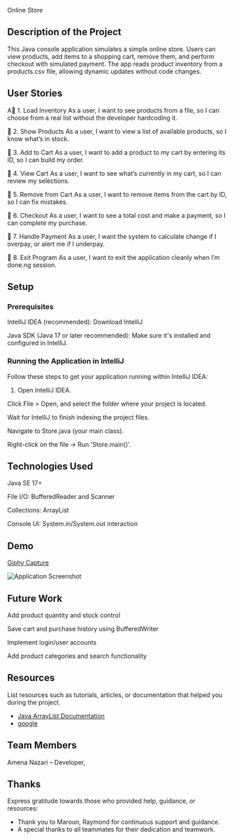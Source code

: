 Online Store

## Description of the Project
This Java console application simulates a simple online store.
Users can view products, add items to a shopping cart, remove them, and perform checkout with simulated payment.
The app reads product inventory from a products.csv file, allowing dynamic updates without code changes.


## User Stories

A🔹 1. Load Inventory
As a user, I want to see products from a file, so I can choose from a real list without the developer hardcoding it.

🔹 2. Show Products
As a user, I want to view a list of available products, so I know what’s in stock.

🔹 3. Add to Cart
As a user, I want to add a product to my cart by entering its ID, so I can build my order.

🔹 4. View Cart
As a user, I want to see what’s currently in my cart, so I can review my selections.

🔹 5. Remove from Cart
As a user, I want to remove items from the cart by ID, so I can fix mistakes.

🔹 6. Checkout
As a user, I want to see a total cost and make a payment, so I can complete my purchase.

🔹 7. Handle Payment
As a user, I want the system to calculate change if I overpay, or alert me if I underpay.

🔹 8. Exit Program
As a user, I want to exit the application cleanly when I’m done.ng session.
## Setup

### Prerequisites

IntelliJ IDEA (recommended): Download IntelliJ

Java SDK (Java 17 or later recommended): Make sure it's installed and configured in IntelliJ.
### Running the Application in IntelliJ

Follow these steps to get your application running within IntelliJ IDEA:

1. Open IntelliJ IDEA.

Click File > Open, and select the folder where your project is located.

Wait for IntelliJ to finish indexing the project files.

Navigate to Store.java (your main class).

Right-click on the file → Run 'Store.main()'.



## Technologies Used

Java SE 17+

File I/O: BufferedReader and Scanner

Collections: ArrayList

Console UI: System.in/System.out interaction


## Demo

 [Giphy Capture](https://giphy.com/apps/giphycapture) 

![Application Screenshot](path/to/your/screenshot.png)

## Future Work

Add product quantity and stock control

Save cart and purchase history using BufferedWriter

Implement login/user accounts

Add product categories and search functionality

## Resources

List resources such as tutorials, articles, or documentation that helped you during the project.

- [Java ArrayList Documentation](https://docs.oracle.com/javase/8/docs/api/java/util/Scanner.html)
- [google](google.com)

## Team Members

Amena Nazari – Developer,

## Thanks

Express gratitude towards those who provided help, guidance, or resources:

- Thank you to Maroun, Raymond for continuous support and guidance.
- A special thanks to all teammates for their dedication and teamwork.
 